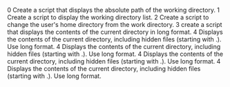 0 Create a script that displays the absolute path of the working directory.
1 Create a script to display the working directory list.
2 Create a script to change the user's home directory from the work directory.
3 create a script that displays the contents of the current directory in long format.
4 Displays the contents of the current directory, including hidden files (starting with .). Use long format.
4 Displays the contents of the current directory, including hidden files (starting with .). Use long format.
4 Displays the contents of the current directory, including hidden files (starting with .). Use long format.
4 Displays the contents of the current directory, including hidden files (starting with .). Use long format.

